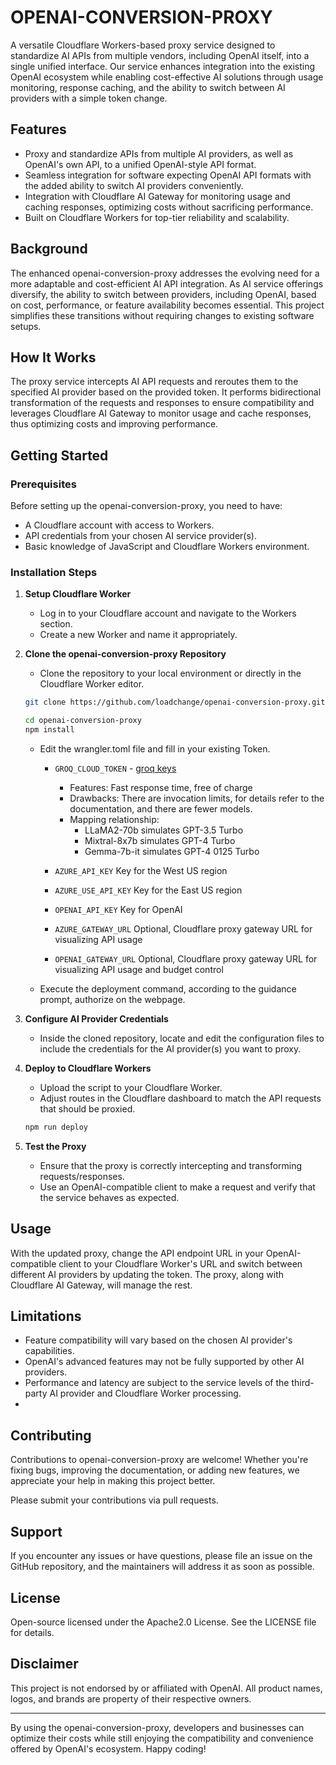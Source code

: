 # OPENAI-CONVERSION-PROXY

A versatile Cloudflare Workers-based proxy service designed to standardize AI APIs from multiple vendors, including OpenAI itself, into a single unified interface. Our service enhances integration into the existing OpenAI ecosystem while enabling cost-effective AI solutions through usage monitoring, response caching, and the ability to switch between AI providers with a simple token change.

## Features

- Proxy and standardize APIs from multiple AI providers, as well as OpenAI's own API, to a unified OpenAI-style API format.
- Seamless integration for software expecting OpenAI API formats with the added ability to switch AI providers conveniently.
- Integration with Cloudflare AI Gateway for monitoring usage and caching responses, optimizing costs without sacrificing performance.
- Built on Cloudflare Workers for top-tier reliability and scalability.

## Background

The enhanced openai-conversion-proxy addresses the evolving need for a more adaptable and cost-efficient AI API integration. As AI service offerings diversify, the ability to switch between providers, including OpenAI, based on cost, performance, or feature availability becomes essential. This project simplifies these transitions without requiring changes to existing software setups.

## How It Works

The proxy service intercepts AI API requests and reroutes them to the specified AI provider based on the provided token. It performs bidirectional transformation of the requests and responses to ensure compatibility and leverages Cloudflare AI Gateway to monitor usage and cache responses, thus optimizing costs and improving performance.

## Getting Started


### Prerequisites

Before setting up the openai-conversion-proxy, you need to have:

- A Cloudflare account with access to Workers.
- API credentials from your chosen AI service provider(s).
- Basic knowledge of JavaScript and Cloudflare Workers environment.

### Installation Steps

1. **Setup Cloudflare Worker**

   - Log in to your Cloudflare account and navigate to the Workers section.
   - Create a new Worker and name it appropriately.
2. **Clone the openai-conversion-proxy Repository**

   - Clone the repository to your local environment or directly in the Cloudflare Worker editor.

   ```sh
   git clone https://github.com/loadchange/openai-conversion-proxy.git

   cd openai-conversion-proxy
   npm install
   ```

   - Edit the wrangler.toml file and fill in your existing Token.
      * `GROQ_CLOUD_TOKEN` - [groq keys](https://console.groq.com/keys) 
         * Features: Fast response time, free of charge
         * Drawbacks: There are invocation limits, for details refer to the documentation, and there are fewer models.
         * Mapping relationship:
            + LLaMA2-70b simulates GPT-3.5 Turbo
            + Mixtral-8x7b simulates GPT-4 Turbo
            + Gemma-7b-it simulates GPT-4 0125 Turbo
      
      * `AZURE_API_KEY` Key for the West US region
      * `AZURE_USE_API_KEY` Key for the East US region
      * `OPENAI_API_KEY` Key for OpenAI
      * `AZURE_GATEWAY_URL` Optional, Cloudflare proxy gateway URL for visualizing API usage
      * `OPENAI_GATEWAY_URL` Optional, Cloudflare proxy gateway URL for visualizing API usage and budget control

   - Execute the deployment command, according to the guidance prompt, authorize on the webpage.
3. **Configure AI Provider Credentials**

   - Inside the cloned repository, locate and edit the configuration files to include the credentials for the AI provider(s) you want to proxy.
4. **Deploy to Cloudflare Workers**

   - Upload the script to your Cloudflare Worker.
   - Adjust routes in the Cloudflare dashboard to match the API requests that should be proxied.

   ```sh
   npm run deploy
   ```

5. **Test the Proxy**

   - Ensure that the proxy is correctly intercepting and transforming requests/responses.
   - Use an OpenAI-compatible client to make a request and verify that the service behaves as expected.


## Usage

With the updated proxy, change the API endpoint URL in your OpenAI-compatible client to your Cloudflare Worker's URL and switch between different AI providers by updating the token. The proxy, along with Cloudflare AI Gateway, will manage the rest.

## Limitations

- Feature compatibility will vary based on the chosen AI provider's capabilities.
- OpenAI's advanced features may not be fully supported by other AI providers.
- Performance and latency are subject to the service levels of the third-party AI provider and Cloudflare Worker processing.
-
## Contributing

Contributions to openai-conversion-proxy are welcome! Whether you're fixing bugs, improving the documentation, or adding new features, we appreciate your help in making this project better.

Please submit your contributions via pull requests.

## Support

If you encounter any issues or have questions, please file an issue on the GitHub repository, and the maintainers will address it as soon as possible.

## License

Open-source licensed under the Apache2.0 License. See the LICENSE file for details.

## Disclaimer

This project is not endorsed by or affiliated with OpenAI. All product names, logos, and brands are property of their respective owners.

---

By using the openai-conversion-proxy, developers and businesses can optimize their costs while still enjoying the compatibility and convenience offered by OpenAI's ecosystem. Happy coding!
